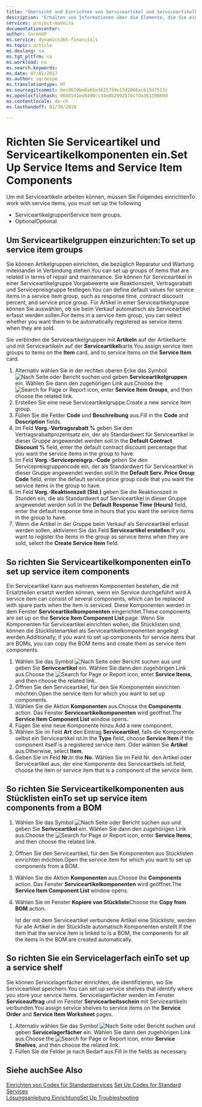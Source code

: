 ```yaml
---
title: "Übersicht und Einrichten von Serviceartikel und Serviceartikelkomponenten  | Microsoft Docs"
description: "Erhalten von Informationen über die Elemente, die Sie einrichten müssen, bevor Sie Serviceartikel, einschliesslich Vorgabewerte wie Reaktionszeit, Vertragsrabatt, und Servicepreisgruppen verwenden können."
services: project-madeira
documentationcenter: 
author: SorenGP
ms.service: dynamics365-financials
ms.topic: article
ms.devlang: na
ms.tgt_pltfrm: na
ms.workload: na
ms.search.keywords: 
ms.date: 07/01/2017
ms.author: sgroespe
ms.translationtype: HT
ms.sourcegitcommit: bec0619be0a65e3625759e13d2866ac615d7513c
ms.openlocfilehash: 068d141ee8490cc34e8b2092b7dcfda36139660d
ms.contentlocale: de-ch
ms.lasthandoff: 01/30/2018

---
```

# <a name="set-up-service-items-and-service-item-components"></a><span data-ttu-id="c6af4-103">Richten Sie Serviceartikel und Serviceartikelkomponenten ein.</span><span class="sxs-lookup"><span data-stu-id="c6af4-103">Set Up Service Items and Service Item Components</span></span>
<span data-ttu-id="c6af4-104">Um mit Serviceartikeln arbeiten können, müssen Sie Folgendes einrichten</span><span class="sxs-lookup"><span data-stu-id="c6af4-104">To work with service items, you must set up the following</span></span>

* <span data-ttu-id="c6af4-105">Serviceartikelgruppen</span><span class="sxs-lookup"><span data-stu-id="c6af4-105">Service item groups.</span></span> 
* <span data-ttu-id="c6af4-106">Optional</span><span class="sxs-lookup"><span data-stu-id="c6af4-106">Optional</span></span>

## <a name="to-set-up-service-item-groups"></a><span data-ttu-id="c6af4-107">Um Serviceartikelgruppen einzurichten:</span><span class="sxs-lookup"><span data-stu-id="c6af4-107">To set up service item groups</span></span>
<span data-ttu-id="c6af4-108">Sie können Artikelgruppen einrichten, die bezüglich Reparatur und Wartung miteinander in Verbindung stehen.</span><span class="sxs-lookup"><span data-stu-id="c6af4-108">You can set up groups of items that are related in terms of repair and maintenance.</span></span> <span data-ttu-id="c6af4-109">Sie können für Serviceartikel in einer Serviceartikelgruppe Vorgabewerte wie Reaktionszeit, Vertragsrabatt und Servicepreisgruppe festlegen.</span><span class="sxs-lookup"><span data-stu-id="c6af4-109">You can define default values for service items in a service item group, such as response time, contract discount percent, and service price group.</span></span> <span data-ttu-id="c6af4-110">Für Artikel in einer Serviceartikelgruppe können Sie auswählen, ob sie beim Verkauf automatisch als Serviceartikel erfasst werden sollen.</span><span class="sxs-lookup"><span data-stu-id="c6af4-110">For items in a service item group, you can select whether you want them to be automatically registered as service items when they are sold.</span></span>  
  
<span data-ttu-id="c6af4-111">Sie verbinden die Serviceartikelgruppen mit **Artikeln** auf der Artikelkarte und mit Serviceartikeln auf der **Serviceartikel**karte.</span><span class="sxs-lookup"><span data-stu-id="c6af4-111">You assign service item groups to items on the **Item** card, and to service items on the **Service Item** card.</span></span>  
  
1. <span data-ttu-id="c6af4-112">Alternativ wählen Sie in der rechten oberen Ecke das Symbol ![Nach Seite oder Bericht suchen](media/ui-search/search_small.png "Nach Seite oder Bericht suchen") und geben **Serviceartikelgruppen** ein. Wählen Sie dann den zugehörigen Link aus.</span><span class="sxs-lookup"><span data-stu-id="c6af4-112">Choose the ![Search for Page or Report](media/ui-search/search_small.png "Search for Page or Report icon") icon, enter **Service Item Groups**, and then choose the related link.</span></span>  
2. <span data-ttu-id="c6af4-113">Erstellen Sie eine neue Serviceartikelgruppe.</span><span class="sxs-lookup"><span data-stu-id="c6af4-113">Create a new service item group.</span></span>  
3. <span data-ttu-id="c6af4-114">Füllen Sie die Felder **Code** und **Beschreibung** aus.</span><span class="sxs-lookup"><span data-stu-id="c6af4-114">Fill in the **Code** and **Description** fields.</span></span>  
4. <span data-ttu-id="c6af4-115">Im Feld **Vorg.-Vertragsrabatt %** geben Sie den Vertragsrabattprozentsatz ein, der als Standardwert für Serviceartikel in dieser Gruppe angewendet werden soll.</span><span class="sxs-lookup"><span data-stu-id="c6af4-115">In the **Default Contract Discount %** field, enter the default contract discount percentage that you want the service items in the group to have.</span></span>  
5. <span data-ttu-id="c6af4-116">Im Feld **Vorg.-Servicepreisgrp.-Code** geben Sie den Servicepreisgruppencode ein, der als Standardwert für Serviceartikel in dieser Gruppe angewendet werden soll.</span><span class="sxs-lookup"><span data-stu-id="c6af4-116">In the **Default Serv. Price Group Code** field, enter the default service price group code that you want the service items in the group to have.</span></span>  
6. <span data-ttu-id="c6af4-117">Im Feld **Vorg.-Reaktionszeit (Std.)** geben Sie die Reaktionszeit in Stunden ein, die als Standardwert auf Serviceartikel in dieser Gruppe angewendet werden soll.</span><span class="sxs-lookup"><span data-stu-id="c6af4-117">In the **Default Response Time (Hours)** field, enter the default response time in hours that you want the service items in the group to have.</span></span>  
7. <span data-ttu-id="c6af4-118">Wenn die Artikel in der Gruppe beim Verkauf als Serviceartikel erfasst werden sollen, aktivieren Sie das Feld **Serviceartikel erstellen**.</span><span class="sxs-lookup"><span data-stu-id="c6af4-118">If you want to register the items in the group as service items when they are sold, select the **Create Service Item** field.</span></span>  

## <a name="to-set-up-service-item-components"></a><span data-ttu-id="c6af4-119">So richten Sie Serviceartikelkomponenten ein</span><span class="sxs-lookup"><span data-stu-id="c6af4-119">To set up service item components</span></span>
<span data-ttu-id="c6af4-120">Ein Serviceartikel kann aus mehreren Komponenten bestehen, die mit Ersatzteilen ersetzt werden können, wenn ein Service durchgeführt wird.</span><span class="sxs-lookup"><span data-stu-id="c6af4-120">A service item can consist of several components, which can be replaced with spare parts when the item is serviced.</span></span> <span data-ttu-id="c6af4-121">Diese Komponenten werden in dem Fenster **Serviceartikelkomponenten** eingerichtet.</span><span class="sxs-lookup"><span data-stu-id="c6af4-121">These components are set up on the **Service Item Component List** page.</span></span> <span data-ttu-id="c6af4-122">Wenn Sie Komponenten für Serviceartikel einrichten wollen, die Stücklisten sind, können die Stücklistenartikel als Serviceartikelkomponenten angelegt werden.</span><span class="sxs-lookup"><span data-stu-id="c6af4-122">Additionally, if you want to set up components for service items that are BOMs, you can copy the BOM items and create them as service item components.</span></span> 
  
1. <span data-ttu-id="c6af4-123">Wählen Sie das Symbol ![Nach Seite oder Bericht suchen](media/ui-search/search_small.png "Nach Seite oder Bericht suchen") aus und geben Sie **Serivceartikel** ein. Wählen Sie dann den zugehörigen Link aus.</span><span class="sxs-lookup"><span data-stu-id="c6af4-123">Choose the ![Search for Page or Report](media/ui-search/search_small.png "Search for Page or Report icon") icon, enter **Service Items**, and then choose the related link.</span></span> 
2. <span data-ttu-id="c6af4-124">Öffnen Sie den Serviceartikel, für den Sie Komponenten einrichten möchten.</span><span class="sxs-lookup"><span data-stu-id="c6af4-124">Open the service item for which you want to set up components.</span></span>  
3. <span data-ttu-id="c6af4-125">Wählen Sie die Aktion **Komponenten** aus.</span><span class="sxs-lookup"><span data-stu-id="c6af4-125">Choose the **Components** action.</span></span> <span data-ttu-id="c6af4-126">Das Fenster **Serviceartikelkomponenten** wird geöffnet.</span><span class="sxs-lookup"><span data-stu-id="c6af4-126">The **Service Item Component List** window opens.</span></span>  
4. <span data-ttu-id="c6af4-127">Fügen Sie eine neue Komponente hinzu.</span><span class="sxs-lookup"><span data-stu-id="c6af4-127">Add a new component.</span></span>  
5. <span data-ttu-id="c6af4-128">Wählen Sie im Feld **Art** den Eintrag **Serviceartikel**, falls die Komponente selbst ein Serviceartikel ist.</span><span class="sxs-lookup"><span data-stu-id="c6af4-128">In the **Type** field, choose **Service Item** if the component itself is a registered service item.</span></span> <span data-ttu-id="c6af4-129">Oder wählen Sie **Artikel** aus.</span><span class="sxs-lookup"><span data-stu-id="c6af4-129">Otherwise, select **Item**.</span></span>  
6. <span data-ttu-id="c6af4-130">Geben Sie im Feld **Nr.**</span><span class="sxs-lookup"><span data-stu-id="c6af4-130">In the **No.**</span></span> <span data-ttu-id="c6af4-131">Wählen Sie im Feld Nr. den Artikel oder Serviceartikel aus, der eine Komponente des Serviceartikels ist.</span><span class="sxs-lookup"><span data-stu-id="c6af4-131">field, choose the item or service item that is a component of the service item.</span></span>  

## <a name="to-set-up-service-item-components-from-a-bom"></a><span data-ttu-id="c6af4-132">So richten Sie Serviceartikelkomponenten aus Stücklisten ein</span><span class="sxs-lookup"><span data-stu-id="c6af4-132">To set up service item components from a BOM</span></span>
1.  <span data-ttu-id="c6af4-133">Wählen Sie das Symbol ![Nach Seite oder Bericht suchen](media/ui-search/search_small.png "Nach Seite oder Bericht suchen") aus und geben Sie **Serivceartikel** ein. Wählen Sie dann den zugehörigen Link aus.</span><span class="sxs-lookup"><span data-stu-id="c6af4-133">Choose the ![Search for Page or Report](media/ui-search/search_small.png "Search for Page or Report icon") icon, enter **Service Items**, and then choose the related link.</span></span>  
2. <span data-ttu-id="c6af4-134">Öffnen Sie den Serviceartikel, für den Sie Komponenten aus Stücklisten einrichten möchten.</span><span class="sxs-lookup"><span data-stu-id="c6af4-134">Open the service item for which you want to set up components from a BOM.</span></span>  
3. <span data-ttu-id="c6af4-135">Wählen Sie die Aktion **Komponenten** aus.</span><span class="sxs-lookup"><span data-stu-id="c6af4-135">Choose the **Components** action.</span></span> <span data-ttu-id="c6af4-136">Das Fenster **Serviceartikelkomponenten** wird geöffnet.</span><span class="sxs-lookup"><span data-stu-id="c6af4-136">The **Service Item Component List** window opens.</span></span>  
4. <span data-ttu-id="c6af4-137">Wählen Sie im Fenster **Kopiere von Stückliste**</span><span class="sxs-lookup"><span data-stu-id="c6af4-137">Choose the **Copy from BOM** action.</span></span>  
  
    <span data-ttu-id="c6af4-138">Ist der mit dem Serviceartikel verbundene Artikel eine Stückliste, werden für alle Artikel in der Stückliste automatisch Komponenten erstellt.</span><span class="sxs-lookup"><span data-stu-id="c6af4-138">If the item that the service item is linked to is a BOM, the components for all the items in the BOM are created automatically.</span></span>  

## <a name="to-set-up-a-service-shelf"></a><span data-ttu-id="c6af4-139">So richten Sie ein Servicelagerfach ein</span><span class="sxs-lookup"><span data-stu-id="c6af4-139">To set up a service shelf</span></span>
<span data-ttu-id="c6af4-140">Sie können Servicelagerfächer einrichten, die identifizieren, wo Sie Serviceartikel speichern.</span><span class="sxs-lookup"><span data-stu-id="c6af4-140">You can set up service shelves that identify where you store your service items.</span></span> <span data-ttu-id="c6af4-141">Servicelagerfächer werden im Fenster **Serviceauftrag** und im Fenster **Servicearbeitsschein** mit Serviceartikeln verbunden.</span><span class="sxs-lookup"><span data-stu-id="c6af4-141">You assign service shelves to service items on the **Service Order** and **Service Item Worksheet** pages.</span></span>  
  
1. <span data-ttu-id="c6af4-142">Alternativ wählen Sie das Symbol ![Nach Seite oder Bericht suchen](media/ui-search/search_small.png "Nach Seite oder Bericht suchen") und geben **Servicelagerfächer** ein. Wählen Sie dann den zugehörigen Link aus.</span><span class="sxs-lookup"><span data-stu-id="c6af4-142">Choose the ![Search for Page or Report](media/ui-search/search_small.png "Search for Page or Report icon") icon, enter **Service Shelves**, and then choose the related link.</span></span>
2. <span data-ttu-id="c6af4-143">Füllen Sie die Felder je nach Bedarf aus.</span><span class="sxs-lookup"><span data-stu-id="c6af4-143">Fill in the fields as necessary.</span></span>

## <a name="see-also"></a><span data-ttu-id="c6af4-144">Siehe auch</span><span class="sxs-lookup"><span data-stu-id="c6af4-144">See Also</span></span>
<span data-ttu-id="c6af4-145">[Einrichten von Codes für Standardservices](service-how-setup-service-coding.md) </span><span class="sxs-lookup"><span data-stu-id="c6af4-145">[Set Up Codes for Standard Services](service-how-setup-service-coding.md) </span></span>  
[<span data-ttu-id="c6af4-146">Lösungsanleitung Einrichtung</span><span class="sxs-lookup"><span data-stu-id="c6af4-146">Set Up Troubleshooting</span></span>](service-how-setup-troubleshooting.md)

